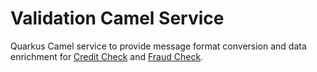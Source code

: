 # Validation Camel Service

Quarkus Camel service to provide message format conversion and data enrichment for [Credit Check](../LimitCheck) and [Fraud Check](../FraudCheck).